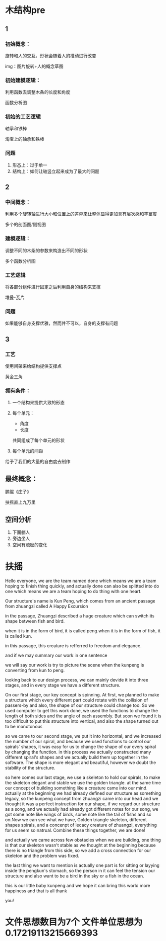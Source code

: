 # 木结构pre

## 1

### 初始概念：

旋转和人的交互，形状会随着人的推动进行改变

img：图片旋转+人的概念草图

### 初始建模逻辑：

利用函数去调整木条的长度和角度

函数分析图

### 初始的工艺逻辑

轴承和铁棒

淘宝上的轴承和铁棒

### 问题

1. 形态上：过于单一
2. 结构上：如何让轴竖立起来成为了最大的问题



## 2

### 中间概念：

利用多个旋转轴进行大小和位置上的差异来让整体显得更加具有层次感和丰富度

多个的剖面图/侧视图

### 建模逻辑：

调整不同的木条的参数来构造出不同的形状

多个函数分析图

### 工艺逻辑

将各部分组件进行固定之后利用自身的结构来支撑

堆叠-瓦片

### 问题

如果能够自身支撑优雅，然而并不可以，自身的支撑有问题

## 3

### 工艺

使用间架来给结构提供支撑点

黄金三角

### 拥有条件：

1. 一个结构来提供大致的形态

2. 每个单元：

   * 角度
   * 长度

   共同组成了每个单元的形状

3. 每个单元的间距

给予了我们的大量的自由度去制作



## 最终概念：

鹏鲲《庄子》

扶摇直上九万里

## 空间分析

1. 下面躺人
2. 旁边坐人
3. 空间有疏密的变化



# 扶摇





Hello everyone, we are the team named done which means we are a team hoping to finish thing quickly, and actually done can also be splitted into do one which means we are a team hoping to do thing with one heart.

Our structure's name is Kun Peng,  which comes from an ancient passage from zhuangzi called A Happy Excursion

in the passage, Zhuangzi described a huge creature which can switch its shape between fish and bird.

when it is in the form of bird, it is called peng.when it is in the form of fish, it is called kun.

 in this passage, this creature is refferred to freedom and elegance.

and if we may summary our work in one sentence

we will say our work is try to picture the scene when the kunpeng is converting from kun to peng.



looking back to our design process, we can mainly devide it into three stages, and in every stage we have a different structure.

On our first stage, our key concept is spinning. At first, we planned to make a structure which every different part could rotate with the collision of passers-by and also, the shape of our structure could change too. So we used computer to get this work done, we used the functions to change the length of both sides and the angle of each assembly. But soon we found it is too difficult to put this structure into vertical, and also the shape turned out to be monotonous

so we came to our second stage, we put it into horizontal, and we increased the number of our spiral, and because we used functions to control our spirals' shapes, it was easy for us to change the shape of our every spiral by changing the function. in this process we actually constructed many different spiral's shapes and we actually build them up together in the software. The shape is more elegant and beautiful, however we doubt the stability of the structure. 

so here comes our last stage, we use a skeleton to hold our spirals, to make the skeleton elegant and stable we use the golden triangle. at the same time our concept of building something like a creature came into our mind. actually at the beginning we had already defined our structure as something legacy, so the kunpeng concept from zhuangzi came into our head and we thought it was a perfect instruction for our shape, if we regard our structure as a song, and we actually had already got different notes for our song, we got some note like wings of birds, some note like the tail of fishs and so on.Now we can see what we have, Golden triangle skeleton, different shapes spirals, and a concenpt of lecacy creature of zhuangzi, everything for us seem so natrual. Combine these things together, we are done! 

and actually we came across few obstacles when we are building, one thing is that our skeleton wasn't stable as we thought at the beginning because there is no triangle from this side, so we add a cross connection for our skeleton and the problem was fixed.

the last thing we want to mention is actually one part is for sitting or layying inside the pengkun's stomach, so the person in it can feel the tension our structure and also want to be a bird in the sky or a fish in the ocean.





this is our little baby kunpeng and we hope it can bring this world more happiness and that is all thank 

you!











# 文件思想数目为7个 文件单位思想为0.17219113215669393